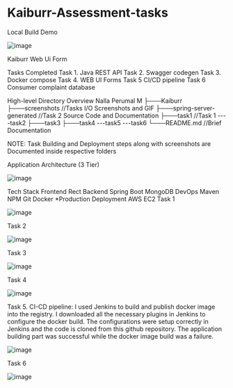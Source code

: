 # Kaiburr-Assessment-tasks

Local Build Demo



![image](https://user-images.githubusercontent.com/87609938/235309018-b4fc6c78-02f4-4309-a788-ddce2d60cc4d.png)



Kaiburr Web Ui Form

Tasks Completed
Task 1. Java REST API
Task 2. Swagger codegen
Task 3. Docker compose
Task 4. WEB UI Forms
Task 5 CI/CD pipeline
Task 6 Consumer complaint database
 
 High-level Directory Overview
Nalla Perumal M
├───Kaiburr
├───screenshots //Tasks I/O Screenshots and GIF
├───spring-server-generated //Task 2 Source Code and Documentation
├───task1 //Task 1 
 ----task2
├───task3 
├───task4
 ---task5
 ---task6
└───README.md //Brief Documentation

NOTE: Task Building and Deployment steps along with screenshots are Documented inside respective folders

Application Architecture (3 Tier)


![image](https://user-images.githubusercontent.com/87609938/235308769-6804eac1-133a-4bce-a9e5-4bcd8a7d61b8.png)






Tech Stack
Frontend
Rect
Backend
Spring Boot
MongoDB
DevOps
Maven
NPM
Git
Docker
*Production Deployment
AWS EC2
Task 1



![image](https://user-images.githubusercontent.com/87609938/235308844-84cc0ca4-f942-4617-a169-efbff29c8dba.png)
















Task 2





![image](https://user-images.githubusercontent.com/87609938/235308857-9a38fb82-a486-444f-bbf1-5f40a6f6dbb5.png)














Task 3





![image](https://user-images.githubusercontent.com/87609938/235308870-229e6fc5-570d-4050-9a9b-e5fefaf5715e.png)












Task 4




![image](https://user-images.githubusercontent.com/87609938/235308976-612229cd-3b23-4ba6-ae23-a10d463acbde.png)








Task 5. CI-CD pipeline:
I used Jenkins to build and publish docker image into the registry. I downloaded all the necessary plugins in Jenkins to configure the docker build. The configurations were setup correctly in Jenkins and the code is cloned from this github repository. The application building part was successful while the docker image build was a failure.

![image](https://user-images.githubusercontent.com/87609938/235309650-bd441142-4bd1-41a1-9c38-96714d0c2e51.png)






Task 6



![image](https://user-images.githubusercontent.com/87609938/235309435-7e9ccec9-9d83-42fd-9c26-d957a56e3e8c.png)



